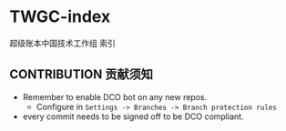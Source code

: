 # TWGC-index
超级账本中国技术工作组 索引

## CONTRIBUTION 贡献须知
- Remember to enable DCO bot on any new repos.
    - Configure in `Settings -> Branches -> Branch protection rules`
- every commit needs to be signed off to be DCO compliant.
